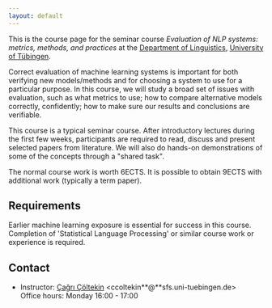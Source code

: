 ```yaml
---
layout: default
---
```


This is the course page
for the seminar course
_Evaluation of NLP systems: metrics, methods, and practices_
at the [Department of Linguistics](http://sfs.uni-tuebingen.de),
[University of Tübingen](http://uni-tuebingen.de).


Correct evaluation of machine learning systems is important for both
verifying new models/methods and for choosing a system to use for a
particular purpose. In this course, we will study a broad set of
issues with evaluation, such as what metrics to use; how to compare
alternative models correctly, confidently; how to make sure our
results and conclusions are verifiable.

This course is a typical seminar course. After introductory lectures
during the first few weeks, participants are required to read, discuss
and present selected papers from literature. We will also do hands-on
demonstrations of some of the concepts through a "shared task".

The normal course work is worth 6ECTS. It is possible to obtain 9ECTS
with additional work (typically a term paper).

## Requirements

Earlier machine learning exposure is essential for success in this
course. Completion of 'Statistical Language Processing' or similar
course work or experience is required.

## Contact

- Instructor: [Çağrı Çöltekin](http://coltekin.net/cagri/)
    <ccoltekin**@**sfs.uni-tuebingen.de>  
    Office hours: Monday 16:00 - 17:00
